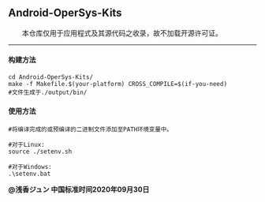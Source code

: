 ## Android-OperSys-Kits

　　本仓库仅用于应用程式及其源代码之收录，故不加载开源许可证。  

-----------------------------------------------------------------------------------------------------------------------------------------------------------

#### 构建方法
```shell
cd Android-OperSys-Kits/
make -f Makefile.$(your-platform) CROSS_COMPILE=$(if-you-need)
#文件生成于./output/bin/
```
#### 使用方法
```shell
#将编译完成的或预编译的二进制文件添加至PATH环境变量中。

#对于Linux:
source ./setenv.sh

#对于Windows:
.\setenv.bat
```

**@浅香ジュン 中国标准时间2020年09月30日**
